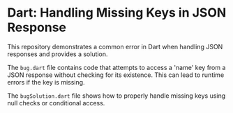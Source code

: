 # Dart: Handling Missing Keys in JSON Response

This repository demonstrates a common error in Dart when handling JSON responses and provides a solution.

The `bug.dart` file contains code that attempts to access a 'name' key from a JSON response without checking for its existence. This can lead to runtime errors if the key is missing.

The `bugSolution.dart` file shows how to properly handle missing keys using null checks or conditional access.